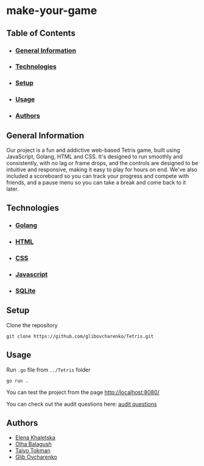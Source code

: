# make-your-game

## Table of Contents
- ### [General Information](#general-information)
- ### [Technologies](#technologies)
- ### [Setup](#setup)
- ### [Usage](#usage)
- ### [Authors](#authors)

## General Information
Our project is a fun and addictive web-based Tetris game, built using JavaScript, Golang, HTML and CSS. It's designed to run smoothly and consistently, with no lag or frame drops, and the controls are designed to be intuitive and responsive, making it easy to play for hours on end. We've also included a scoreboard so you can track your progress and compete with friends, and a pause menu so you can take a break and come back to it later.

## Technologies
- ### [Golang](https://go.dev/)
- ### [HTML](https://www.w3.org/html/)
- ### [CSS](https://developer.mozilla.org/en-US/docs/Web/CSS)
- ### [Javascript](https://www.javascript.com/)
- ### [SQLite](https://sqlite.org/index.html)

## Setup
Clone the repository
```
git clone https://github.com/glibovcharenko/Tetris.git
```

## Usage
Run <code>.go</code> file from <code>../Tetris</code> folder
```
go run . 
```

You can test the project from the page [http://localhost:8080/](http://localhost:8080/)

You can check out the audit questions here: [audit questions](
    https://github.com/01-edu/public/tree/master/subjects/make-your-game/audit
)

## Authors
- [Elena Khaletska](https://github.com/khaletska)
- [Olha Balagush](https://github.com/OlhaBalahush)
- [Taivo Tokman](https://github.com/O31)
- [Glib Ovcharenko](https://github.com/glibovcharenko)
